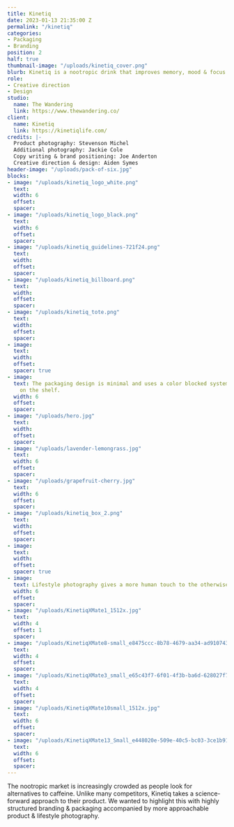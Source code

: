 ```yaml
---
title: Kinetiq
date: 2023-01-13 21:35:00 Z
permalink: "/kinetiq"
categories:
- Packaging
- Branding
position: 2
half: true
thumbnail-image: "/uploads/kinetiq_cover.png"
blurb: Kinetiq is a nootropic drink that improves memory, mood & focus.
role:
- Creative direction
- Design
studio:
  name: The Wandering
  link: https://www.thewandering.co/
client:
  name: Kinetiq
  link: https://kinetiqlife.com/
credits: |-
  Product photography: Stevenson Michel
  Additional photography: Jackie Cole
  Copy writing & brand positioning: Joe Anderton
  Creative direction & design: Aiden Symes
header-image: "/uploads/pack-of-six.jpg"
blocks:
- image: "/uploads/kinetiq_logo_white.png"
  text: 
  width: 6
  offset: 
  spacer: 
- image: "/uploads/kinetiq_logo_black.png"
  text: 
  width: 6
  offset: 
  spacer: 
- image: "/uploads/kinetiq_guidelines-721f24.png"
  text: 
  width: 
  offset: 
  spacer: 
- image: "/uploads/kinetiq_billboard.png"
  text: 
  width: 
  offset: 
  spacer: 
- image: "/uploads/kinetiq_tote.png"
  text: 
  width: 
  offset: 
  spacer: 
- image: 
  text: 
  width: 
  offset: 
  spacer: true
- image: 
  text: The packaging design is minimal and uses a color blocked system to stand out
    on the shelf.
  width: 6
  offset: 
  spacer: 
- image: "/uploads/hero.jpg"
  text: 
  width: 
  offset: 
  spacer: 
- image: "/uploads/lavender-lemongrass.jpg"
  text: 
  width: 6
  offset: 
  spacer: 
- image: "/uploads/grapefruit-cherry.jpg"
  text: 
  width: 6
  offset: 
  spacer: 
- image: "/uploads/kinetiq_box_2.png"
  text: 
  width: 
  offset: 
  spacer: 
- image: 
  text: 
  width: 
  offset: 
  spacer: true
- image: 
  text: Lifestyle photography gives a more human touch to the otherwise stark branding.
  width: 6
  offset: 
  spacer: 
- image: "/uploads/KinetiqXMate1_1512x.jpg"
  text: 
  width: 4
  offset: 1
  spacer: 
- image: "/uploads/KinetiqXMate8-small_e8475ccc-8b78-4679-aa34-ad9107430311.png"
  text: 
  width: 4
  offset: 
  spacer: 
- image: "/uploads/KinetiqXMate3_small_e65c43f7-6f01-4f3b-ba6d-628027f71c64_1512x.jpg"
  text: 
  width: 4
  offset: 
  spacer: 
- image: "/uploads/KinetiqXMate10small_1512x.jpg"
  text: 
  width: 6
  offset: 
  spacer: 
- image: "/uploads/KinetiqXMate13_Small_e448020e-509e-40c5-bc03-3ce1b918c61d_1512x.jpg"
  text: 
  width: 6
  offset: 
  spacer: 
---
```


The nootropic market is increasingly crowded as people look for alternatives to caffeine. Unlike many competitors, Kinetiq takes a science-forward approach to their product. We wanted to highlight this with highly structured branding & packaging accompanied by more approachable product & lifestyle photography.
